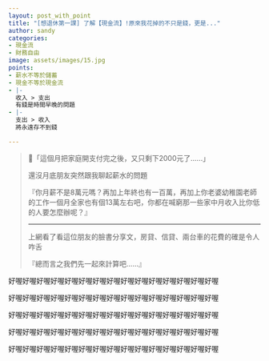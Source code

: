 ```yaml
---
layout: post_with_point
title: "[想退休第一課] 了解【現金流】!原來我花掉的不只是錢，更是..."
author: sandy
categories:
- 現金流
- 財務自由
image: assets/images/15.jpg
points:
- 薪水不等於儲蓄
- 現金不等於現金流
- |-
  收入 > 支出
  有錢是時間早晚的問題
- |-
  支出 > 收入
  將永遠存不到錢

---
```

> 「這個月把家庭開支付完之後，又只剩下2000元了......」
>
> 還沒月底朋友突然跟我聊起薪水的問題
>
> 『你月薪不是8萬元嗎？再加上年終也有一百萬，再加上你老婆幼稚園老師的工作一個月全家也有個13萬左右吧，你都在喊窮那一些家中月收入比你低的人要怎麼辦呢？』
>
> ***
>
> 上網看了看這位朋友的臉書分享文，房貸、信貸、兩台車的花費的確是令人咋舌
>
> 『總而言之我們先一起來計算吧......』

好喔好喔好喔好喔好喔好喔好喔好喔好喔好喔好喔好喔好喔好喔好喔

好喔好喔好喔好喔好喔好喔好喔好喔好喔好喔好喔好喔好喔好喔好喔

好喔好喔好喔好喔好喔好喔好喔好喔好喔好喔好喔好喔好喔好喔好喔

好喔好喔好喔好喔好喔好喔好喔好喔好喔好喔好喔好喔好喔好喔好喔

好喔好喔好喔好喔好喔好喔好喔好喔好喔好喔好喔好喔好喔好喔好喔